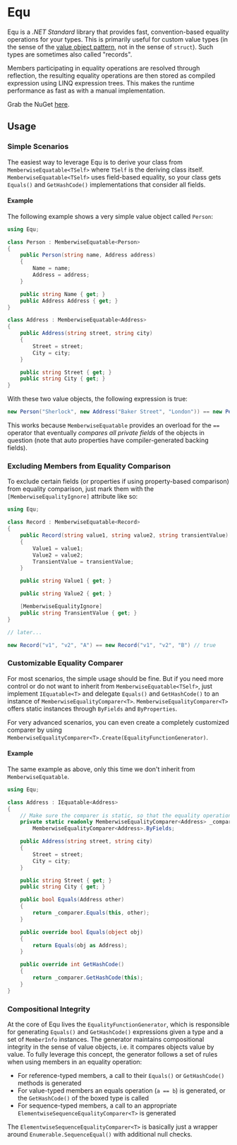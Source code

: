 Equ
====

Equ is a *.NET Standard* library that provides fast, convention-based equality operations for your types. This is primarily useful for custom value types (in the sense of the [value object pattern](http://en.wikipedia.org/wiki/Value_object), not in the sense of `struct`). Such types are sometimes also called "records".

Members participating in equality operations are resolved through reflection, the resulting equality operations are then stored as compiled expression using LINQ expression trees. This makes the runtime performance as fast as with a manual implementation.

Grab the NuGet [here](https://www.nuget.org/packages/Equ/).


Usage
----------

### Simple Scenarios

The easiest way to leverage Equ is to derive your class from `MemberwiseEquatable<TSelf>` where `TSelf` is the deriving class itself. `MemberwiseEquatable<TSelf>` uses field-based equality, so your class gets `Equals()` and `GetHashCode()` implementations that consider all fields.

#### Example

The following example shows a very simple value object called `Person`:

```csharp
using Equ;

class Person : MemberwiseEquatable<Person>
{
    public Person(string name, Address address)
    {
        Name = name;
        Address = address;
    }

    public string Name { get; }
    public Address Address { get; }
}

class Address : MemberwiseEquatable<Address>
{
    public Address(string street, string city)
    {
        Street = street;
        City = city;
    }

    public string Street { get; }
    public string City { get; }
}
```

With these two value objects, the following expression is true:

```csharp
new Person("Sherlock", new Address("Baker Street", "London")) == new Person("Sherlock", new Address("Baker Street", "London")) // true
```

This works because `MemberwiseEquatable` provides an overload for the `==` operator that eventually *compares all private fields* of the objects in question (note that auto properties have compiler-generated backing fields).


### Excluding Members from Equality Comparison

To exclude certain fields (or properties if using property-based comparison) from equality comparison, just mark them with the `[MemberwiseEqualityIgnore]` attribute like so:

```csharp
using Equ;

class Record : MemberwiseEquatable<Record>
{
    public Record(string value1, string value2, string transientValue)
    {
        Value1 = value1;
        Value2 = value2;
        TransientValue = transientValue;
    }

    public string Value1 { get; }

    public string Value2 { get; }

    [MemberwiseEqualityIgnore]
    public string TransientValue { get; }
}

// later...

new Record("v1", "v2", "A") == new Record("v1", "v2", "B") // true
```

### Customizable Equality Comparer

For most scenarios, the simple usage should be fine. But if you need more control or do not want to inherit from `MemberwiseEquatable<TSelf>`, just implement `IEquatable<T>` and delegate `Equals()` and `GetHashCode()` to an instance of `MemberwiseEqualityComparer<T>`. `MemberwiseEqualityComparer<T>` offers static instances through `ByFields` and `ByProperties`.

For very advanced scenarios, you can even create a completely customized comparer by using `MemberwiseEqualityComparer<T>.Create(EqualityFunctionGenerator)`.

#### Example

The same example as above, only this time we don't inherit from `MemberwiseEquatable`.

```csharp
using Equ;

class Address : IEquatable<Address>
{
    // Make sure the comparer is static, so that the equality operations are only generated once
    private static readonly MemberwiseEqualityComparer<Address> _comparer =
        MemberwiseEqualityComparer<Address>.ByFields;

    public Address(string street, string city)
    {
        Street = street;
        City = city;
    }

    public string Street { get; }
    public string City { get; }

    public bool Equals(Address other)
    {
        return _comparer.Equals(this, other);
    }

    public override bool Equals(object obj)
    {
        return Equals(obj as Address);
    }

    public override int GetHashCode()
    {
        return _comparer.GetHashCode(this);
    }
}
```

### Compositional Integrity

At the core of Equ lives the `EqualityFunctionGenerator`, which is responsible for generating `Equals()` and `GetHashCode()` expressions given a type and a set of `MemberInfo` instances. The generator maintains compositional integrity in the sense of value objects, i.e. it compares objects value by value. To fully leverage this concept, the generator follows a set of rules when using members in an equality operation:

- For reference-typed members, a call to their `Equals()` or `GetHashCode()` methods is generated
- For value-typed members an equals operation (`a == b`) is generated, or the `GetHashCode()` of the boxed type is called
- For sequence-typed members, a call to an appropriate `ElementwiseSequenceEqualityComparer<T>` is generated

The `ElementwiseSequenceEqualityComparer<T>` is basically just a wrapper around `Enumerable.SequenceEqual()` with additional null checks.
